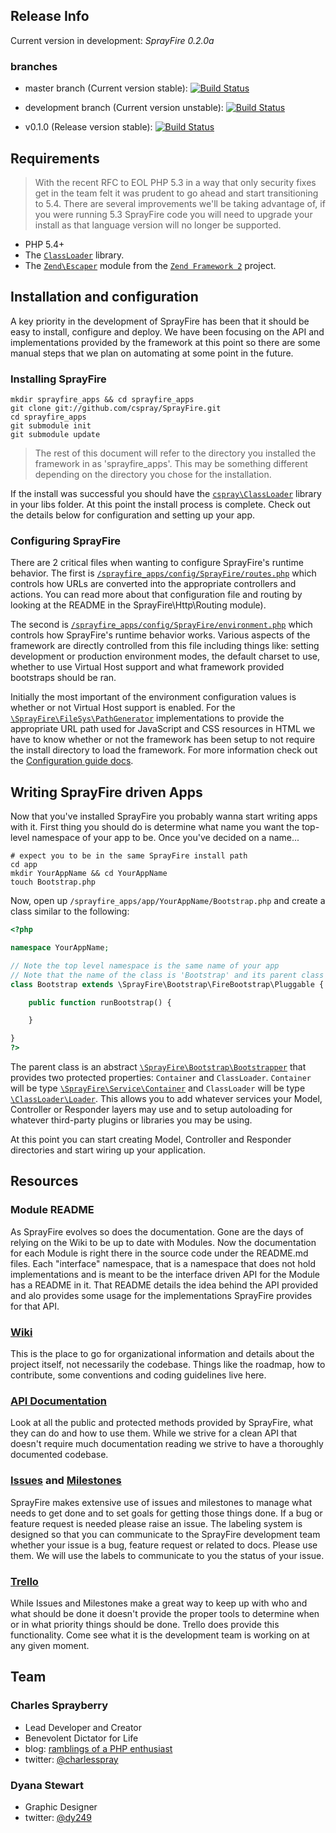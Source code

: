 ## Release Info

Current version in development: *SprayFire 0.2.0a*

### branches

- master branch (Current version stable): [![Build Status](https://secure.travis-ci.org/cspray/SprayFire.png?branch=master)](https://travis-ci.org/cspray/SprayFire)
- development branch (Current version unstable): [![Build Status](https://travis-ci.org/cspray/SprayFire.png?branch=development)](https://travis-ci.org/cspray/SprayFire)

- v0.1.0 (Release version stable): [![Build Status](https://secure.travis-ci.org/cspray/SprayFire.png?branch=0.1.0)](https://travis-ci.org/cspray/SprayFire)

## Requirements

> With the recent RFC to EOL PHP 5.3 in a way that only security fixes get in the team felt it was prudent to go ahead and start transitioning to 5.4. There are several improvements we'll be taking advantage of, if you were running 5.3 SprayFire code you will need to upgrade your install as that language version will no longer be supported.

- PHP 5.4+
- The [`ClassLoader`](https://github.com/cspray/ClassLoader) library.
- The [`Zend\Escaper`](https://github.com/zendframework/zf2/tree/master/library/Zend/Escaper) module from the [`Zend Framework 2`](https://github.com/zendframework/zf2) project.

## Installation and configuration

A key priority in the development of SprayFire has been that it should be easy to install, configure and deploy. We have been focusing on the API and implementations provided by the framework at this point so there are some manual steps that we plan on automating at some point in the future.

### Installing SprayFire

```plain
mkdir sprayfire_apps && cd sprayfire_apps
git clone git://github.com/cspray/SprayFire.git
cd sprayfire_apps
git submodule init
git submodule update
```

> The rest of this document will refer to the directory you installed the framework in as 'sprayfire_apps'. This may be something different depending on the directory you chose for the installation.

If the install was successful you should have the [`cspray\ClassLoader`](https://github.com/cspray/ClassLoader) library in your libs folder. At this point the install process is complete. Check out the details below for configuration and setting up your app.

### Configuring SprayFire

There are 2 critical files when wanting to configure SprayFire's runtime behavior. The first is [`/sprayfire_apps/config/SprayFire/routes.php`](https://github.com/cspray/SprayFire/blob/master/config/SprayFire/routes.php) which controls how URLs are converted into the appropriate controllers and actions. You can read more about that configuration file and routing by looking at the README in the SprayFire\Http\Routing module).

The second is [`/sprayfire_apps/config/SprayFire/environment.php`](https://github.com/cspray/SprayFire/blob/master/config/SprayFire/environment.php) which controls how SprayFire's runtime behavior works. Various aspects of the framework are directly controlled from this file including things like: setting development or production environment modes, the default charset to use, whether to use Virtual Host support and what framework provided bootstraps should be ran.

Initially the most important of the environment configuration values is whether or not Virtual Host support is enabled. For the [`\SprayFire\FileSys\PathGenerator`](https://github.com/cspray/SprayFire/blob/master/libs/SprayFire/FileSys/PathGenerator.php) implementations to provide the appropriate URL path used for JavaScript and CSS resources in HTML we have to know whether or not the framework has been setup to not require the install directory to load the framework. For more information check out the [Configuration guide docs]().

## Writing SprayFire driven Apps

Now that you've installed SprayFire you probably wanna start writing apps with it. First thing you should do is determine what name you want the top-level namespace of your app to be. Once you've decided on a name...

```plain
# expect you to be in the same SprayFire install path
cd app
mkdir YourAppName && cd YourAppName
touch Bootstrap.php
```

Now, open up `/sprayfire_apps/app/YourAppName/Bootstrap.php` and create a class similar to the following:

```php
<?php

namespace YourAppName;

// Note the top level namespace is the same name of your app
// Note that the name of the class is 'Bootstrap' and its parent class
class Bootstrap extends \SprayFire\Bootstrap\FireBootstrap\Pluggable {

    public function runBootstrap() {

    }

}
?>
```

The parent class is an abstract [`\SprayFire\Bootstrap\Bootstrapper`](https://github.com/cspray/SprayFire/blob/master/libs/SprayFire/Bootstrap/Bootstrapper.php) that provides two protected properties: `Container` and `ClassLoader`. `Container` will be type [`\SprayFire\Service\Container`](https://github.com/cspray/SprayFire/blob/master/libs/SprayFire/Service/Container.php) and `ClassLoader` will be type [`\ClassLoader\Loader`](https://github.com/cspray/ClassLoader/blob/master/Loader.php). This allows you to add whatever services your Model, Controller or Responder layers may use and to setup autoloading for whatever third-party plugins or libraries you may be using.

At this point you can start creating Model, Controller and Responder directories and start wiring up your application.

## Resources

### Module README

As SprayFire evolves so does the documentation. Gone are the days of relying on the Wiki to be up to date with Modules. Now the documentation for each Module is right there in the source code under the README.md files. Each "interface" namespace, that is a namespace that does not hold implementations and is meant to be the interface driven API for the Module has a README in it. That README details the idea behind the API provided and alo provides some usage for the implementations SprayFire provides for that API.

### [Wiki](https://github.com/cspray/SprayFire/wiki)

This is the place to go for organizational information and details about the project itself, not necessarily the codebase. Things like the roadmap, how to contribute, some conventions and coding guidelines live here.

### [API Documentation](http://cspray.github.com/SprayFire/)

Look at all the public and protected methods provided by SprayFire, what they can do and how to use them. While we strive for a clean API that doesn't require much documentation reading we strive to have a thoroughly documented codebase.

### [Issues](https://github.com/cspray/SprayFire/issues) and [Milestones](https://github.com/cspray/SprayFire/issues/milestones)

SprayFire makes extensive use of issues and milestones to manage what needs to get done and to set goals for getting those things done. If a bug or feature request is needed please raise an issue. The labeling system is designed so that you can communicate to the SprayFire development team whether your issue is a bug, feature request or related to docs. Please use them. We will use the labels to communicate to you the status of your issue.

### [Trello](https://trello.com/board/sprayfire-todo/51097d06bce28e4a3800006d)

While Issues and Milestones make a great way to keep up with who and what should be done it doesn't provide the proper tools to determine when or in what priority things should be done. Trello does provide this functionality. Come see what it is the development team is working on at any given moment.

## Team

### Charles Sprayberry

- Lead Developer and Creator
- Benevolent Dictator for Life
- blog: [ramblings of a PHP enthusiast](http://cspray.github.com/)
- twitter: [@charlesspray](https://twitter.com/#!/charlesspray)

### Dyana Stewart

- Graphic Designer
- twitter: [@dy249](https://twitter.com/#!/Dy249)
